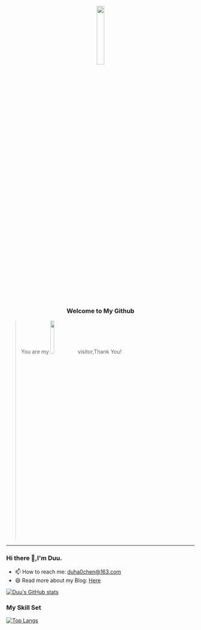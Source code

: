  <p align=center><img src="https://cdn.jsdelivr.net/gh/0oHo0/Picture@main/img/202312181036449.jpg#pic_center" style="width: 20%;" /></p>

<h3 align='center'>
Welcome to My Github
</h3>


> You are my <img src="https://profile-counter.glitch.me/0oHo0/count.svg" style="width: 15%;"/> visitor,Thank You!

-----


### Hi there 👋,I'm Duu.


- 📫 How to reach me: duha0chen@163.com
- 😄 Read more about my Blog: [Here](https://0oho0.github.io/)

[![Duu's GitHub stats](https://github-readme-stats.vercel.app/api?username=0oHo0&show_icons=true&theme=vue&hide=prs,contribs)](https://github.com/anuraghazra/github-readme-stats)

### My Skill Set
[![Top Langs](https://github-readme-stats.vercel.app/api/top-langs/?username=0oHo0&layout=compact)](https://github.com/anuraghazra/github-readme-stats)

